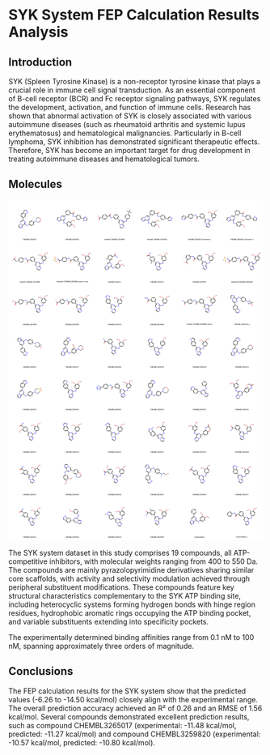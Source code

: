 # SYK System FEP Calculation Results Analysis

## Introduction

SYK (Spleen Tyrosine Kinase) is a non-receptor tyrosine kinase that plays a crucial role in immune cell signal transduction. As an essential component of B-cell receptor (BCR) and Fc receptor signaling pathways, SYK regulates the development, activation, and function of immune cells. Research has shown that abnormal activation of SYK is closely associated with various autoimmune diseases (such as rheumatoid arthritis and systemic lupus erythematosus) and hematological malignancies. Particularly in B-cell lymphoma, SYK inhibition has demonstrated significant therapeutic effects. Therefore, SYK has become an important target for drug development in treating autoimmune diseases and hematological tumors.

## Molecules

![Molecular structures of representative compounds](mol_grid.png)

The SYK system dataset in this study comprises 19 compounds, all ATP-competitive inhibitors, with molecular weights ranging from 400 to 550 Da. The compounds are mainly pyrazolopyrimidine derivatives sharing similar core scaffolds, with activity and selectivity modulation achieved through peripheral substituent modifications. These compounds feature key structural characteristics complementary to the SYK ATP binding site, including heterocyclic systems forming hydrogen bonds with hinge region residues, hydrophobic aromatic rings occupying the ATP binding pocket, and variable substituents extending into specificity pockets.

The experimentally determined binding affinities range from 0.1 nM to 100 nM, spanning approximately three orders of magnitude.

## Conclusions

The FEP calculation results for the SYK system show that the predicted values (-6.26 to -14.50 kcal/mol) closely align with the experimental range. The overall prediction accuracy achieved an R² of 0.26 and an RMSE of 1.56 kcal/mol. Several compounds demonstrated excellent prediction results, such as compound CHEMBL3265017 (experimental: -11.48 kcal/mol, predicted: -11.27 kcal/mol) and compound CHEMBL3259820 (experimental: -10.57 kcal/mol, predicted: -10.80 kcal/mol). 
